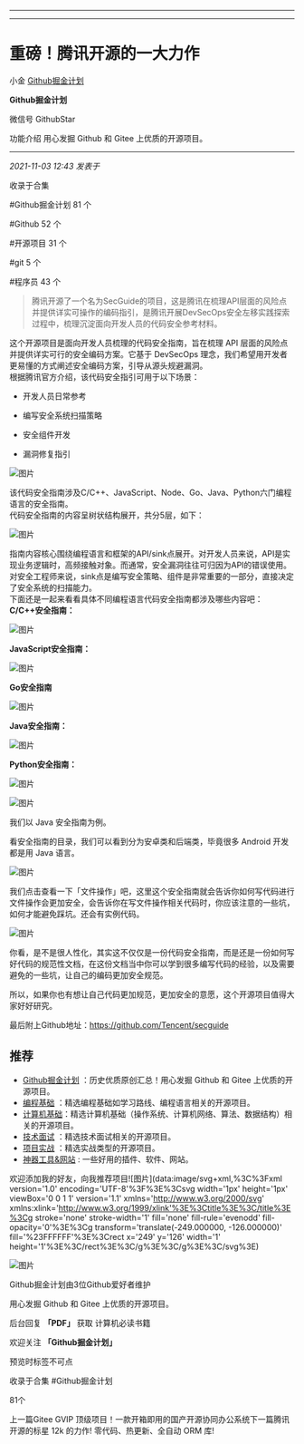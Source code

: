 ----------------------------------------
----------------------------------------
#  重磅！腾讯开源的一大力作

小金  [ Github掘金计划 ](javascript:void\(0\);)

**Github掘金计划** ![]()

微信号 GithubStar

功能介绍 用心发掘 Github 和 Gitee 上优质的开源项目。

____

_2021-11-03 12:43_ _发表于_

收录于合集

#Github掘金计划 81 个

#Github 52 个

#开源项目 31 个

#git 5 个

#程序员 43 个

>
> 腾讯开源了一个名为SecGuide的项目，这是腾讯在梳理API层面的风险点并提供详实可操作的编码指引，是腾讯开展DevSecOps安全左移实践探索过程中，梳理沉淀面向开发人员的代码安全参考材料。

这个开源项目是面向开发人员梳理的代码安全指南，旨在梳理 API 层面的风险点并提供详实可行的安全编码方案。它基于 DevSecOps
理念，我们希望用开发者更易懂的方式阐述安全编码方案，引导从源头规避漏洞。  
根据腾讯官方介绍，该代码安全指引可用于以下场景：

  * 开发人员日常参考

  * 编写安全系统扫描策略

  * 安全组件开发

  * 漏洞修复指引

  

![图片](https://mmbiz.qpic.cn/mmbiz_png/ICQb3ibohNoqy6ic9n8KQ8uSHHGWDPSiaWj1T4BaosMM23eOD207jxxqpHSIKlVL3qh8d15ozkmD5iaWHWLCUz6J2Q/640?wx_fmt=png&wxfrom=5&wx_lazy=1&wx_co=1)

  

该代码安全指南涉及C/C++、JavaScript、Node、Go、Java、Python六门编程语言的安全指南。  
代码安全指南的内容呈树状结构展开，共分5层，如下：

  

![图片](https://mmbiz.qpic.cn/mmbiz_png/ICQb3ibohNoqy6ic9n8KQ8uSHHGWDPSiaWjJebLbfHd1gNuNNPnGn2yARH7whha7eOBGO6jCfdEIEw78wRNuNeqcg/640?wx_fmt=png)

  
指南内容核心围绕编程语言和框架的API/sink点展开。对开发人员来说，API是实现业务逻辑时，高频接触对象。而通常，安全漏洞往往可归因为API的错误使用。对安全工程师来说，sink点是编写安全策略、组件是非常重要的一部分，直接决定了安全系统的扫描能力。  
下面还是一起来看看具体不同编程语言代码安全指南都涉及哪些内容吧：  
 **C/C++安全指南：**

  

![图片](https://mmbiz.qpic.cn/mmbiz_jpg/ICQb3ibohNoqy6ic9n8KQ8uSHHGWDPSiaWj6SVrq3WDz7laq5nL54lmU3VmXcMkMAsjgscmUYicDHE3Z1IlFusKw8w/640?wx_fmt=jpeg)

  

 **JavaScript安全指南：**

  

![图片](https://mmbiz.qpic.cn/mmbiz_jpg/ICQb3ibohNoqy6ic9n8KQ8uSHHGWDPSiaWjBkvpag4sCOe1egIm4Oo5M8PPVtib4RQHrv29BKe1wwS4MrejicwC4nrA/640?wx_fmt=jpeg)

  
 **Go安全指南**

  

![图片](https://mmbiz.qpic.cn/mmbiz_jpg/ICQb3ibohNoqy6ic9n8KQ8uSHHGWDPSiaWj5qzlaAwYap56MrB20hqNXYMpAicWd4OWvYMGG6gVaOqoKjUDicMDw2icg/640?wx_fmt=jpeg)

  

 **Java安全指南：**

  

![图片](https://mmbiz.qpic.cn/mmbiz_jpg/ICQb3ibohNoqy6ic9n8KQ8uSHHGWDPSiaWjrOnqwEDaoTZdW9jyrE9t9A2XxOmiauxibiaXhbPvdFOibiaec7SrrnNoeEA/640?wx_fmt=jpeg)

  

 **Python安全指南：**

  

![图片](https://mmbiz.qpic.cn/mmbiz_png/ICQb3ibohNoqy6ic9n8KQ8uSHHGWDPSiaWjc2IJWmf27xl1rpLIcR5lyaYnVUbp2T8phRLaictarJdiceicj0Uc8eEUQ/640?wx_fmt=png)

  

![图片](https://mmbiz.qpic.cn/mmbiz_jpg/zRiam9B2qkhSQLBFI2Pbxuic8iaKolOoticicX0UJsMc6qmqQZDic1Mcxg2KEqpSb9TkC1K5pFXRiaeBkTpIbE7o7mibUQ/640?wx_fmt=jpeg)

我们以 Java 安全指南为例。

看安全指南的目录，我们可以看到分为安卓类和后端类，毕竟很多 Android 开发都是用 Java 语言。

![图片](https://mmbiz.qpic.cn/mmbiz_jpg/zRiam9B2qkhSQLBFI2Pbxuic8iaKolOoticicnOgAdnv5FKU7kxOOFz5ZLemP5EYSVupVdnjeOSRyKWgoLMISxrxUSQ/640?wx_fmt=jpeg)

我们点击查看一下「文件操作」吧，这里这个安全指南就会告诉你如何写代码进行文件操作会更加安全，会告诉你在写文件操作相关代码时，你应该注意的一些坑，如何才能避免踩坑。还会有实例代码。

![图片](https://mmbiz.qpic.cn/mmbiz_jpg/zRiam9B2qkhSQLBFI2Pbxuic8iaKolOoticictOicBTbTCtfoyXr8hlQiakib2YQCYAYpicB5Ine4cAbAMew2Qwn9JfQuJw/640?wx_fmt=jpeg)

你看，是不是很人性化，其实这不仅仅是一份代码安全指南，而是还是一份如何写好代码的规范性文档，在这份文档当中你可以学到很多编写代码的经验，以及需要避免的一些坑，让自己的编码更加安全规范。

所以，如果你也有想让自己代码更加规范，更加安全的意愿，这个开源项目值得大家好好研究。

最后附上Github地址：https://github.com/Tencent/secguide

## 推荐

  * [Github掘金计划](https://mp.weixin.qq.com/mp/appmsgalbum?__biz=MzIwNDgzMzI3Mg==&action=getalbum&album_id=1571213952619954180#wechat_redirect) ：历史优质原创汇总！用心发掘 Github 和 Gitee 上优质的开源项目。
  * [编程基础](https://mp.weixin.qq.com/mp/appmsgalbum?action=getalbum&album_id=1632585323454971905&__biz=MzIwNDgzMzI3Mg==#wechat_redirect) ：精选编程基础如学习路线、编程语言相关的开源项目。
  * [计算机基础](https://mp.weixin.qq.com/mp/appmsgalbum?action=getalbum&album_id=1635325633234780161&__biz=MzIwNDgzMzI3Mg==#wechat_redirect)：精选计算机基础（操作系统、计算机网络、算法、数据结构）相关的开源项目。
  * [技术面试](https://mp.weixin.qq.com/mp/appmsgalbum?action=getalbum&album_id=1632589980491366403&__biz=MzIwNDgzMzI3Mg==#wechat_redirect) ：精选技术面试相关的开源项目。
  * [项目实战](https://mp.weixin.qq.com/mp/appmsgalbum?action=getalbum&album_id=1632590550748938241&__biz=MzIwNDgzMzI3Mg==#wechat_redirect) ：精选实战类型的开源项目。
  * [神器工具&网站](https://mp.weixin.qq.com/mp/appmsgalbum?__biz=MzIwNDgzMzI3Mg==&action=getalbum&album_id=1692140336665378820#wechat_redirect) : 一些好用的插件、软件、网站。

欢迎添加我的好友，向我推荐项目![图片](data:image/svg+xml,%3C%3Fxml version='1.0'
encoding='UTF-8'%3F%3E%3Csvg width='1px' height='1px' viewBox='0 0 1 1'
version='1.1' xmlns='http://www.w3.org/2000/svg'
xmlns:xlink='http://www.w3.org/1999/xlink'%3E%3Ctitle%3E%3C/title%3E%3Cg
stroke='none' stroke-width='1' fill='none' fill-rule='evenodd' fill-
opacity='0'%3E%3Cg transform='translate\(-249.000000, -126.000000\)'
fill='%23FFFFFF'%3E%3Crect x='249' y='126' width='1'
height='1'%3E%3C/rect%3E%3C/g%3E%3C/g%3E%3C/svg%3E)

![图片](https://mmbiz.qpic.cn/mmbiz_jpg/BcyAypujBVZ3VSwx6Y8d7ia4erDBQrnlmShNsYZtv0ODicRXAsibNRicUQt3m4kzxortvUQQKZfl6n1IicmhvZ9n1Aw/640?wx_fmt=jpeg)

Github掘金计划由3位Github爱好者维护  

用心发掘 Github 和 Gitee 上优质的开源项目。

后台回复 **「PDF」** 获取 计算机必读书籍

欢迎关注 **「Github掘金计划」**

预览时标签不可点

收录于合集 #Github掘金计划

81个

上一篇Gitee GVIP 顶级项目！一款开箱即用的国产开源协同办公系统下一篇腾讯开源的标星 12k 的力作! 零代码、热更新、全自动 ORM 库!

